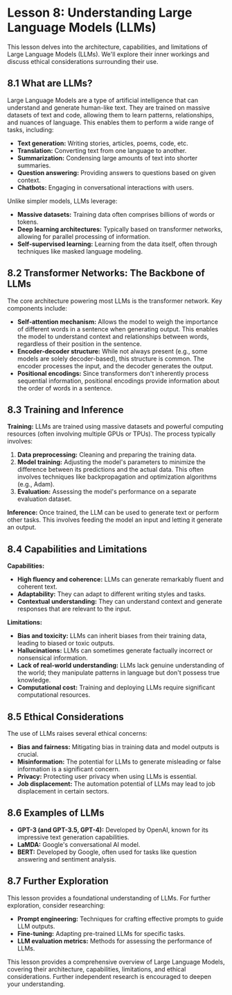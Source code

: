 # Lesson 8: Understanding Large Language Models (LLMs)

This lesson delves into the architecture, capabilities, and limitations of Large Language Models (LLMs). We'll explore their inner workings and discuss ethical considerations surrounding their use.

## 8.1 What are LLMs?

Large Language Models are a type of artificial intelligence that can understand and generate human-like text.  They are trained on massive datasets of text and code, allowing them to learn patterns, relationships, and nuances of language.  This enables them to perform a wide range of tasks, including:

* **Text generation:** Writing stories, articles, poems, code, etc.
* **Translation:** Converting text from one language to another.
* **Summarization:** Condensing large amounts of text into shorter summaries.
* **Question answering:** Providing answers to questions based on given context.
* **Chatbots:** Engaging in conversational interactions with users.

Unlike simpler models, LLMs leverage:

* **Massive datasets:**  Training data often comprises billions of words or tokens.
* **Deep learning architectures:** Typically based on transformer networks, allowing for parallel processing of information.
* **Self-supervised learning:**  Learning from the data itself, often through techniques like masked language modeling.


## 8.2 Transformer Networks: The Backbone of LLMs

The core architecture powering most LLMs is the transformer network. Key components include:

* **Self-attention mechanism:** Allows the model to weigh the importance of different words in a sentence when generating output.  This enables the model to understand context and relationships between words, regardless of their position in the sentence.
* **Encoder-decoder structure:** While not always present (e.g., some models are solely decoder-based), this structure is common.  The encoder processes the input, and the decoder generates the output.
* **Positional encodings:** Since transformers don't inherently process sequential information, positional encodings provide information about the order of words in a sentence.


## 8.3 Training and Inference

**Training:** LLMs are trained using massive datasets and powerful computing resources (often involving multiple GPUs or TPUs). The process typically involves:

1. **Data preprocessing:** Cleaning and preparing the training data.
2. **Model training:**  Adjusting the model's parameters to minimize the difference between its predictions and the actual data. This often involves techniques like backpropagation and optimization algorithms (e.g., Adam).
3. **Evaluation:** Assessing the model's performance on a separate evaluation dataset.

**Inference:** Once trained, the LLM can be used to generate text or perform other tasks.  This involves feeding the model an input and letting it generate an output.


## 8.4 Capabilities and Limitations

**Capabilities:**

* **High fluency and coherence:** LLMs can generate remarkably fluent and coherent text.
* **Adaptability:** They can adapt to different writing styles and tasks.
* **Contextual understanding:** They can understand context and generate responses that are relevant to the input.

**Limitations:**

* **Bias and toxicity:** LLMs can inherit biases from their training data, leading to biased or toxic outputs.
* **Hallucinations:** LLMs can sometimes generate factually incorrect or nonsensical information.
* **Lack of real-world understanding:** LLMs lack genuine understanding of the world; they manipulate patterns in language but don't possess true knowledge.
* **Computational cost:** Training and deploying LLMs require significant computational resources.


## 8.5 Ethical Considerations

The use of LLMs raises several ethical concerns:

* **Bias and fairness:**  Mitigating bias in training data and model outputs is crucial.
* **Misinformation:**  The potential for LLMs to generate misleading or false information is a significant concern.
* **Privacy:**  Protecting user privacy when using LLMs is essential.
* **Job displacement:**  The automation potential of LLMs may lead to job displacement in certain sectors.


## 8.6  Examples of LLMs

* **GPT-3 (and GPT-3.5, GPT-4):** Developed by OpenAI, known for its impressive text generation capabilities.
* **LaMDA:** Google's conversational AI model.
* **BERT:** Developed by Google, often used for tasks like question answering and sentiment analysis.


## 8.7  Further Exploration

This lesson provides a foundational understanding of LLMs.  For further exploration, consider researching:

* **Prompt engineering:** Techniques for crafting effective prompts to guide LLM outputs.
* **Fine-tuning:** Adapting pre-trained LLMs for specific tasks.
* **LLM evaluation metrics:**  Methods for assessing the performance of LLMs.


This lesson provides a comprehensive overview of Large Language Models, covering their architecture, capabilities, limitations, and ethical considerations.  Further independent research is encouraged to deepen your understanding.
